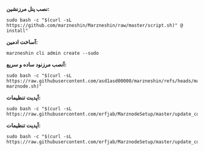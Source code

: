 <div>
<strong>نصب پنل مرزنشین:</strong>
<pre><code>sudo bash -c "$(curl -sL https://github.com/marzneshin/Marzneshin/raw/master/script.sh)" @ install"</code></pre>
</div>

<div>
<strong>آساخت ادمین:</strong>
<pre><code>marzneshin cli admin create --sudo</code></pre>
</div>

<div>
<strong>آنصب مرزنود ساده و سریع:</strong>
<pre><code>sudo bash -c "$(curl -sL https://raw.githubusercontent.com/asd1asd00000/marzneshin/refs/heads/main/nasbe-marznode.sh)"</code></pre>
</div>

<div>
<strong>آپدیت تنظیمات:</strong>
<pre><code>sudo bash -c "$(curl -sL https://raw.githubusercontent.com/erfjab/MarznodeSetup/master/update_config.sh)"</code></pre>
</div>

<div>
<strong>آپدیت تنظیمات:</strong>
<pre><code>sudo bash -c "$(curl -sL https://raw.githubusercontent.com/erfjab/MarznodeSetup/master/update_config.sh)"</code></pre>
</div>
